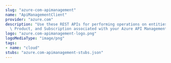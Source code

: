 ```yaml
---
slug: "azure-com-apimanagement"
name: "ApiManagementClient"
provider: "azure.com"
description: "Use these REST APIs for performing operations on entities like API,\
  \ Product, and Subscription associated with your Azure API Management deployment."
logo: "azure.com-apimanagement-logo.png"
logoMediaType: "image/png"
tags:
- name: "cloud"
stubs: "azure.com-apimanagement-stubs.json"
---
```

